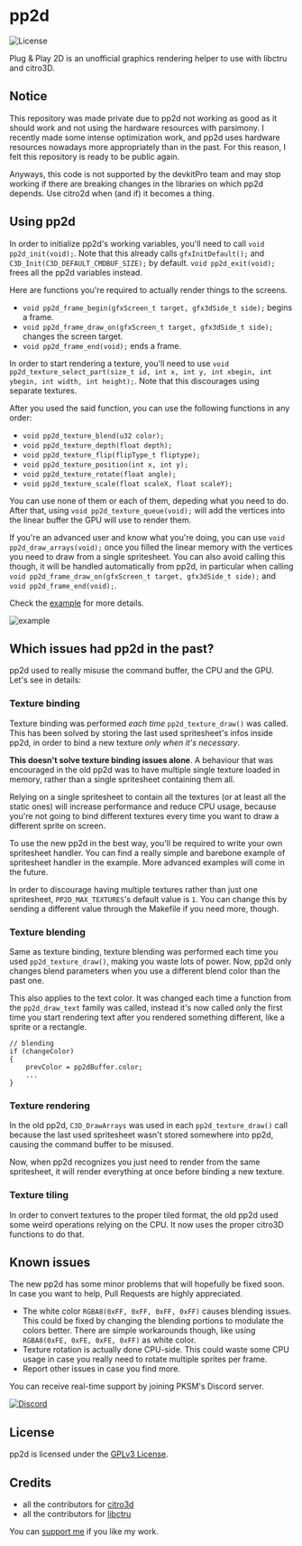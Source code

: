 # pp2d

![License](https://img.shields.io/badge/License-GPLv3-blue.svg)

Plug & Play 2D is an unofficial graphics rendering helper to use with libctru and citro3D.

## Notice

This repository was made private due to pp2d not working as good as it should work and not using the hardware resources with parsimony. I recently made some intense optimization work, and pp2d uses hardware resources nowadays more appropriately than in the past. For this reason, I felt this repository is ready to be public again. 

Anyways, this code is not supported by the devkitPro team and may stop working if there are breaking changes in the libraries on which pp2d depends. Use citro2d when (and if) it becomes a thing.

## Using pp2d

In order to initialize pp2d's working variables, you'll need to call `void pp2d_init(void);`. Note that this already calls `gfxInitDefault();` and `C3D_Init(C3D_DEFAULT_CMDBUF_SIZE);` by default. `void pp2d_exit(void);` frees all the pp2d variables instead.

Here are functions you're required to actually render things to the screens.

* `void pp2d_frame_begin(gfxScreen_t target, gfx3dSide_t side);` begins a frame.
* `void pp2d_frame_draw_on(gfxScreen_t target, gfx3dSide_t side);` changes the screen target.
* `void pp2d_frame_end(void);` ends a frame.

In order to start rendering a texture, you'll need to use `void pp2d_texture_select_part(size_t id, int x, int y, int xbegin, int ybegin, int width, int height);`. Note that this discourages using separate textures.

After you used the said function, you can use the following functions in any order:

* `void pp2d_texture_blend(u32 color);`
* `void pp2d_texture_depth(float depth);`
* `void pp2d_texture_flip(flipType_t fliptype);`
* `void pp2d_texture_position(int x, int y);`
* `void pp2d_texture_rotate(float angle);`
* `void pp2d_texture_scale(float scaleX, float scaleY);`

You can use none of them or each of them, depeding what you need to do. After that, using `void pp2d_texture_queue(void);` will add the vertices into the linear buffer the GPU will use to render them.

If you're an advanced user and know what you're doing, you can use `void pp2d_draw_arrays(void);` once you filled the linear memory with the vertices you need to draw from a single spritesheet. You can also avoid calling this though, it will be handled automatically from pp2d, in particular when calling `void pp2d_frame_draw_on(gfxScreen_t target, gfx3dSide_t side);` and `void pp2d_frame_end(void);`.

Check the [example](https://github.com/BernardoGiordano/pp2d/blob/master/example/source/main.c) for more details.

![example](https://i.imgur.com/Q6dVlK6.png)

## Which issues had pp2d in the past?

pp2d used to really misuse the command buffer, the CPU and the GPU. Let's see in details:

### Texture binding

Texture binding was performed *each time* `pp2d_texture_draw()` was called. This has been solved by storing the last used spritesheet's infos inside pp2d, in order to bind a new texture *only when it's necessary*.

**This doesn't solve texture binding issues alone**. A behaviour that was encouraged in the old pp2d was to have multiple single texture loaded in memory, rather than a single spritesheet containing them all.

Relying on a single spritesheet to contain all the textures (or at least all the static ones) will increase performance and reduce CPU usage, because you're not going to bind different textures every time you want to draw a different sprite on screen.

To use the new pp2d in the best way, you'll be required to write your own spritesheet handler. You can find a really simple and barebone example of spritesheet handler in the example. More advanced examples will come in the future.

In order to discourage having multiple textures rather than just one spritesheet, `PP2D_MAX_TEXTURES`'s default value is `1`. You can change this by sending a different value through the Makefile if you need more, though.

### Texture blending

Same as texture binding, texture blending was performed each time you used `pp2d_texture_draw()`, making you waste lots of power. Now, pp2d only changes blend parameters when you use a different blend color than the past one.

This also applies to the text color. It was changed each time a function from the `pp2d_draw_text` family was called, instead it's now called only the first time you start rendering text after you rendered something different, like a sprite or a rectangle.

```
// blending
if (changeColor)
{
    prevColor = pp2dBuffer.color;
    ...
}
```

### Texture rendering

In the old pp2d, `C3D_DrawArrays` was used in each `pp2d_texture_draw()` call because the last used spritesheet wasn't stored somewhere into pp2d, causing the command buffer to be misused.

Now, when pp2d recognizes you just need to render from the same spritesheet, it will render everything at once before binding a new texture.

### Texture tiling

In order to convert textures to the proper tiled format, the old pp2d used some weird operations relying on the CPU. It now uses the proper citro3D functions to do that.

## Known issues

The new pp2d has some minor problems that will hopefully be fixed soon. In case you want to help, Pull Requests are highly appreciated.

* The white color `RGBA8(0xFF, 0xFF, 0xFF, 0xFF)` causes blending issues. This could be fixed by changing the blending portions to modulate the colors better. There are simple workarounds though, like using `RGBA8(0xFE, 0xFE, 0xFE, 0xFF)` as white color.
* Texture rotation is actually done CPU-side. This could waste some CPU usage in case you really need to rotate multiple sprites per frame.
* Report other issues in case you find more.

You can receive real-time support by joining PKSM's Discord server.

[![Discord](https://discordapp.com/api/guilds/278222834633801728/widget.png?style=banner3&time-)](https://discord.gg/bGKEyfY)

## License

pp2d is licensed under the [GPLv3 License](https://github.com/BernardoGiordano/pp2d/blob/master/LICENSE).

## Credits

* all the contributors for [citro3d](https://github.com/fincs/citro3d)
* all the contributors for [libctru](https://github.com/smealum/ctrulib)

You can [support me](https://www.patreon.com/bernardogiordano) if you like my work.